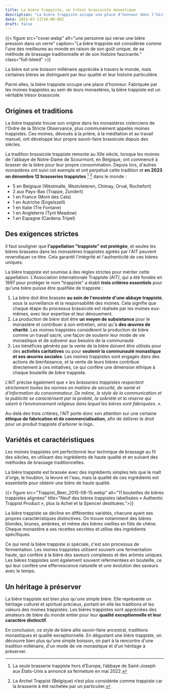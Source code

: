 ```yaml
---
title: La bière trappiste, un trésor brassicole monastique
description: "La bière trappiste occupe une place d'honneur dans l'histoire de la bière. Frabriquée par les moines trappistes, elle un véritable trésor brassicole."
date: 2023-07-11T10:00:00Z
draft: false
---
```


{{< figure src="cover.webp" alt="une personne qui verse une bière pression dans un verre" caption="La bière trappiste est considérée comme l'une des meilleures au monde en raison de son goût unique, de sa méthode de brassage traditionnelle et de son histoire fascinante." class="full-bleed" >}}

La bière est une boisson millénaire appréciée à travers le monde, mais certaines bières se distinguent par leur qualité et leur histoire particulière. 

Parmi elles, la bière trappiste occupe une place d'honneur. Fabriquée par les moines trappistes au sein de leurs monastères, la bière trappiste est un véritable trésor brassicole.

## Origines et traditions

La bière trappiste trouve son origine dans les monastères cisterciens de l'Ordre de la Stricte Observance, plus communément appelés moines trappistes. Ces moines, dévoués à la prière, à la méditation et au travail manuel, ont développé leur propre savoir-faire brassicole depuis des siècles.

La tradition brassicole trappiste remonte au XIIe siècle, lorsque les moines de l'abbaye de Notre-Dame de Scourmont, en Belgique, ont commencé à brasser de la bière pour leur propre consommation. Depuis lors, d'autres monastères ont suivi cet exemple et ont perpétué cette tradition et **en 2023 on dénombre 12 brasseries trappistes** [^1] [^2] dans le monde :

- 5 en Belgique (Westmalle, Westvleteren, Chimay, Orval, Rochefort)
- 2 aux Pays-Bas (Trappe, Zundert)
- 1 en France (Mont des Cats)
- 1 en Autriche (Engelszell)
- 1 en Italie (Tre Fontane)
- 1 en Angleterre (Tynt Meadow)
- 1 en Espagne (Cardena Tripel)

[^1]: La seule brasserie trappiste hors d’Europe, l’abbaye de Saint-Joseph aux États-Unis a annoncé sa fermeture en mai 2022.  
[^2]: La Archel Trappist (Belgique) n’est plus considérée comme trappiste car la brasserie à été rachetée par un particulier.

## Des exigences strictes

Il faut souligner que **l'appellation "trappiste" est protégée**, et seules les bières brassées dans les monastères trappistes agréés par l'AIT peuvent revendiquer ce titre. Cela garantit l'intégrité et l'authenticité de ces bières uniques.

La bière trappiste est soumise à des règles strictes pour mériter cette appellation. L'Association Internationale Trappiste *(AIT)*, qui a été fondée en 1997 pour protéger le nom "trappiste" a établi **trois critères essentiels** pour qu'une bière puisse être qualifiée de trappiste :

1. La bière doit être brassée **au sein de l'enceinte d'une abbaye trappiste**, sous la surveillance et la responsabilité des moines. Cela signifie que chaque étape du processus brassicole est réalisée par les moines eux-mêmes, avec leur expertise et leur dévouement.
2. La production de bière doit être **un moyen de subsistance** pour le monastère et contribuer à son entretien, ainsi qu'à **des œuvres de charité**. Les moines trappistes considèrent la production de bière comme un travail sacré, une façon de soutenir leur mode de vie monastique et de subvenir aux besoins de la communauté.
3. Les bénéfices générés par la vente de la bière doivent être utilisés pour des **activités caritatives** ou pour **soutenir la communauté monastique et ses œuvres sociales**. Les moines trappistes sont engagés dans des actions de bienfaisance, et la vente de leurs bières contribue directement à ces initiatives, ce qui confère une dimension éthique à chaque bouteille de bière trappiste.

L'AIT précise également que *« les brasseries trappistes respectent strictement toutes les normes en matière de sécurité, de santé et d’information du consommateur. De même, le style de la communication et la publicité se caractérisent par la probité, la sobriété et la réserve qui siéent à l’environnement religieux dans lequel les bières sont fabriquées. »*. 

Au-delà des trois critères, l'AIT porte donc son attention sur une certaine **éthique de fabrication et de commercialisation**, afin de délivrer le droit pour un produit trappiste d'arborer le logo.

## Variétés et caractéristiques

Les moines trappistes ont perfectionné leur technique de brassage au fil des siècles, en utilisant des ingrédients de haute qualité et en suivant des méthodes de brassage traditionnelles. 

La bière trappiste est brassée avec des ingrédients simples tels que le malt d'orge, le houblon, la levure et l'eau, mais la qualité de ces ingrédients est essentielle pour obtenir une bière de haute qualité.

{{< figure src="Trappist_Beer_2015-08-15.webp" alt="11 bouteilles de bières trappistes alignées" title="Neuf des bières trappistes labellisées « Authentic Trappist Product », plus la Achel et la Spencer destituées.">}}

La bière trappiste se décline en différentes variétés, chacune ayant ses propres caractéristiques distinctives. On trouve notamment des bières blondes, brunes, ambrées, et même des bières vieillies en fûts de chêne. Chaque monastère a ses recettes secrètes et utilise des ingrédients spécifiques.

Ce qui rend la bière trappiste si spéciale, c'est son processus de fermentation. Les moines trappistes utilisent souvent une fermentation haute, qui confère à la bière des saveurs complexes et des arômes uniques. Les bières trappistes sont également souvent refermentées en bouteille, ce qui leur confère une effervescence naturelle et une évolution des saveurs avec le temps.

## Un héritage à préserver

La bière trappiste est bien plus qu'une simple bière. Elle représente un héritage culturel et spirituel précieux, portant en elle les traditions et les valeurs des moines trappistes. Les bières trappistes sont appréciées des amateurs de bière du monde entier pour leur **qualité exceptionnelle et leur caractère distinctif**.

En conclusion, ce style de bière allie savoir-faire ancestral, traditions monastiques et qualité exceptionnelle. En dégustant une bière trappiste, on découvre bien plus qu'une simple boisson, on part à la rencontre d'une tradition millénaire, d'un mode de vie monastique et d'un héritage à préserver.